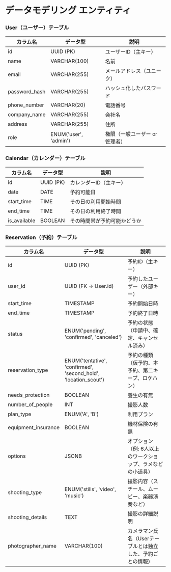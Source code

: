 # データモデリング エンティティ
### User（ユーザー）テーブル
| カラム名 | データ型 | 説明 |
| --- | --- | --- |
| id | UUID (PK) | ユーザーID（主キー） |
| name | VARCHAR(100) | 名前 |
| email | VARCHAR(255) | メールアドレス（ユニーク） |
| password_hash | VARCHAR(255) | ハッシュ化したパスワード |
| phone_number | VARCHAR(20) | 電話番号 |
| company_name | VARCHAR(255) | 会社名 |
| address | VARCHAR(255) | 住所 |
| role | ENUM('user', 'admin') | 権限（一般ユーザー or 管理者） |

### Calendar（カレンダー）テーブル
| カラム名 | データ型 | 説明 |
| --- | --- | --- |
| id | UUID (PK) | カレンダーID（主キー） |
| date | DATE | 予約可能日 |
| start_time | TIME | その日の利用開始時間 |
| end_time | TIME | その日の利用終了時間 |
| is_available | BOOLEAN | その時間帯が予約可能かどうか |

### Reservation（予約）テーブル
| カラム名 | データ型 | 説明 |
| --- | --- | --- |
| id | UUID (PK) | 予約ID（主キー） |
| user_id | UUID (FK → User.id) | 予約したユーザー（外部キー） |
| start_time | TIMESTAMP | 予約開始日時 |
| end_time | TIMESTAMP | 予約終了日時 |
| status | ENUM('pending', 'confirmed', 'canceled') | 予約の状態（申請中、確定、キャンセル済み） |
| reservation_type | ENUM('tentative', 'confirmed', 'second_hold', 'location_scout') | 予約の種類（仮予約、本予約、第二キープ、ロケハン） |
| needs_protection | BOOLEAN | 養生の有無 |
| number_of_people | INT | 撮影人数 |
| plan_type | ENUM('A', 'B') | 利用プラン |
| equipment_insurance | BOOLEAN | 機材保険の有無 |
| options | JSONB | オプション（例: 6人以上のワークショップ、ラメなどの小道具） |
| shooting_type | ENUM('stills', 'video', 'music') | 撮影内容（スチール、ムービー、楽器演奏など） |
| shooting_details | TEXT | 撮影の詳細説明 |
| photographer_name | VARCHAR(100) | カメラマン氏名（Userテーブルとは独立した、予約ごとの情報） |